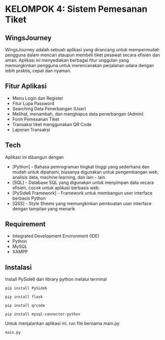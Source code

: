 # KELOMPOK 4: Sistem Pemesanan Tiket
## WingsJourney
WingsJourney adalah sebuah aplikasi yang dirancang untuk mempermudah pengguna dalam mencari ataupun membeli tiket pesawat secara efisien dan aman. Aplikasi ini menyediakan berbagai fitur unggulan yang memungkinkan pengguna untuk merencanakan perjalanan udara dengan lebih praktis, cepat dan nyaman.

## Fitur Aplikasi
- Menu Login dan Register
- Fitur Lupa Password
- Searching Data Penerbangan (User)
- Melihat, menambah, dan menghapus data penerbangan (Admin)
- Form Pemesanan Tiket
- Transaksi tiket menggunakan QR Code
- Laporan Transaksi

## Tech
Aplikasi ini dibangun dengan
- [Python] - Bahasa pemrograman tingkat tinggi yang sederhana dan mudah untuk dipahami, biasanya digunakan untuk pengembangan web, analisis data, machine learning, dan lain - lain.
- [SQL] - Database SQL yang digunakan untuk menyimpan data secara efisien, cocok untuk aplikasi berbasis web.
- [PySide6 Framework] - Framework untuk membangun user interface berbasis Python
- [QSS] - Style Sheets yang memungkinkan pembuatan user interface dengan tampilan yang menarik

## Requirement
- Integrated Development Environment (IDE)
- Python
- MySQL
- XAMPP

## Instalasi
Install PySide6 dari library python melalui terminal
```
pip install PySide6
```
```
pip install flask
```
```
pip install qrcode
```
```
pip install mysql-connector-python
```
Untuk menjalankan aplikasi ini, run file bernama main.py
```sh
main.py
```
